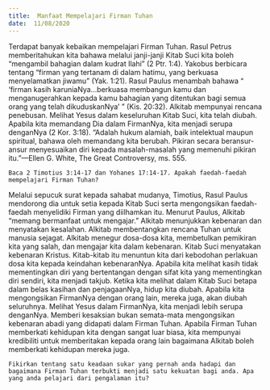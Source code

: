 ```yaml
---
title:  Manfaat Mempelajari Firman Tuhan
date:  11/08/2020
---
```


Terdapat banyak kebaikan mempelajari Firman Tuhan. Rasul Petrus memberitahukan kita bahawa melalui janji-janji Kitab Suci kita boleh “mengambil bahagian dalam kudrat Ilahi” (2 Ptr. 1:4). Yakobus berbicara tentang “firman yang tertanam di dalam hatimu, yang berkuasa menyelamatkan jiwamu” (Yak. 1:21). Rasul Paulus menambah bahawa “ ‘firman kasih karuniaNya…berkuasa membangun kamu dan menganugerahkan kepada kamu bahagian yang ditentukan bagi semua orang yang telah dikuduskanNya’ ” (Kis. 20:32). Alkitab mempunyai rencana penebusan. Melihat Yesus dalam keseluruhan Kitab Suci, kita telah diubah. Apabila kita memandang Dia dalam FirmanNya, kita menjadi serupa denganNya (2 Kor. 3:18). “Adalah hukum alamiah, baik intelektual maupun spiritual, bahawa oleh memandang kita berubah. Pikiran secara beransur-ansur menyesuaikan diri kepada masalah-masalah yang memenuhi pikiran itu.”—Ellen G. White, The Great Controversy, ms. 555.

`Baca 2 Timotius 3:14-17 dan Yohanes 17:14-17. Apakah faedah-faedah mempelajari Firman Tuhan?`

Melalui sepucuk surat kepada sahabat mudanya, Timotius, Rasul Paulus mendorong dia untuk setia kepada Kitab Suci serta mengongsikan faedah-faedah menyelidiki Firman yang diilhamkan itu. Menurut Paulus, Alkitab “memang bermanfaat untuk mengajar.” Alkitab menunjukkan kebenaran dan menyatakan kesalahan.  Alkitab membentangkan rencana Tuhan untuk manusia sejagat. Alkitab menegur dosa-dosa kita, membetulkan pemikiran kita yang salah, dan mengajar kita dalam kebenaran. Kitab Suci menyatakan kebenaran Kristus. Kitab-kitab itu menuntun kita dari kebodohan perlakuan dosa kita kepada keindahan kebenaranNya. Apabila kita melihat kasih tidak mementingkan diri yang bertentangan dengan sifat kita yang mementingkan diri sendiri, kita menjadi takjub. Ketika kita melihat dalam Kitab Suci betapa dalam belas kasihan dan penjagaanNya, hidup kita diubah. Apabila kita mengongsikan FirmanNya dengan orang lain, mereka juga, akan diubah seluruhnya. Melihat Yesus dalam FirmanNya, kita menjadi lebih serupa denganNya. Memberi kesaksian bukan semata-mata mengongsikan kebenaran abadi yang didapati dalam Firman Tuhan. Apabila Firman Tuhan memberkati kehidupan kita dengan sangat luar biasa, kita mempunyai kredibiliti untuk memberitakan kepada orang lain bagaimana Alkitab boleh memberkati kehidupan mereka juga.

`Fikirkan tentang satu keadaan sukar yang pernah anda hadapi dan bagaimana Firman Tuhan terbukti menjadi satu kekuatan bagi anda. Apa yang anda pelajari dari pengalaman itu?`